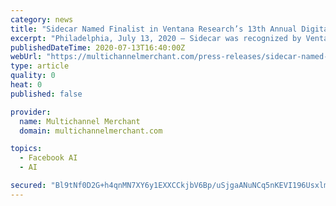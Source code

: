 ```yaml
---
category: news
title: "Sidecar Named Finalist in Ventana Research’s 13th Annual Digital Innovation Awards"
excerpt: "Philadelphia, July 13, 2020 — Sidecar was recognized by Ventana Research, a business technology ... Sidecar continues to innovate its AI-powered solutions to solve new challenges across Google, Facebook, Amazon, and Bing. Among major updates in 2020 ..."
publishedDateTime: 2020-07-13T16:40:00Z
webUrl: "https://multichannelmerchant.com/press-releases/sidecar-named-finalist-ventana-research-13th-annual-digital-innovation-awards/"
type: article
quality: 0
heat: 0
published: false

provider:
  name: Multichannel Merchant
  domain: multichannelmerchant.com

topics:
  - Facebook AI
  - AI

secured: "Bl9tNf0D2G+h4qnMN7XY6y1EXXCCkjbV6Bp/uSjgaANuNCq5nKEVI196UsxlmT5/JLzr4mtD89e/cZNWhDDJDrDFQ3yqesoIK8ZyO5i9jsE11C1Z9QvarEqFbr/7kTXsoHAo/6ZERwu1StiVf3VhpUCJRLDD33jjl3jhgA9PVrOr3AY4UKJEutYC06d4ra+ZVGSfj/dXtPIoJrbBMieYJw6G6f25ECq2B8xF/df6vlfUQ6mOo0B0ZUNV91wnA0htYbinKR5A0Oh8XCKksNHoqIDhtKCJu/0/zqkGMkkKwNm8Lq3h1HOWx2X3c2ORiK80ilwPjjJBOn7J1vh702SEWQ==;mOepxMAU2QciuAKXGDcfoA=="
---
```



